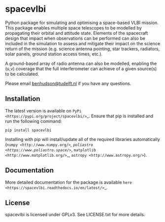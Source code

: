 spacevlbi
=========

Python package for simulating and optimising a space-based VLBI mission. This package enables multiple space telescopes to be modelled by propagating their orbital and attitude state. Elements of the spacecraft design that impact when observations can be performed can also be included in the simulation to assess and mitigate their impact on the science return of the mission (e.g. science antenna pointing, star trackers, radiators, solar panels, ground station access times, etc.).

A ground-based array of radio antenna can also be modelled, enabling the (u,v) coverage that the full interferometer can achieve of a given source(s) to be calculated.

Please email benhudson@tudelft.nl if you have any questions.

Installation
------------

The latest version is available on `PyPi <https://pypi.org/project/spacevlbi/>`_. Ensure that pip is installed and run the following command:

`pip install spacevlbi`

Installing with pip will install/update all of the required libraries automatically (`numpy <http://www.numpy.org/>`_, `poliastro <https://www.poliastro.space/>`_, `matplotlib <http://www.matplotlib.org/>`_, `astropy <http://www.astropy.org/>`).

Documentation
-------------
More detailed documentation for the package is available `here <https://spacevlbi.readthedocs.io/en/latest/>`_.

License
-------
spacevlbi is licensed under GPLv3. See LICENSE.txt for more details.
